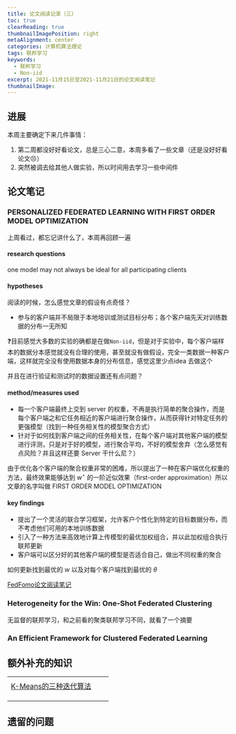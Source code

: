 ```yaml
---
title: 论文阅读记录（三）
toc: true
clearReading: true
thumbnailImagePosition: right
metaAlignment: center
categories: 计算机算法理论
tags: 联邦学习
keywords:
  - 联邦学习
  - Non-iid
excerpt: 2021-11月15日至2021-11月21日的论文阅读笔记
thumbnailImage:
---
```

## 进展

本周主要确定下来几件事情：

1. 第二周都没好好看论文，总是三心二意，本周多看了一些文章（还是没好好看论文:persevere:）
2. 突然被调去给其他人做实验，所以时间用去学习一些中间件

## 论文笔记

### PERSONALIZED FEDERATED LEARNING WITH FIRST ORDER MODEL OPTIMIZATION

上周看过，都忘记讲什么了，本周再回顾一遍
#### research questions

one model may not always be ideal for all participating clients

#### hypotheses

阅读的时候，怎么感觉文章的假设有点奇怪？

- 参与的客户端并不局限于本地培训或测试目标分布；各个客户端先天对训练数据的分布一无所知

:question:目前感觉大多数的实验的确都是在做`Non-iid`，但是对于实验中，每个客户端样本的数据分本感觉就没有合理的使用，甚至就没有做假设，完全一类数据一种客户端，这样就完全没有使用数据本身的分布信息，感觉这里少点idea 去做这个

并且在进行验证和测试时的数据设置还有点问题？

#### method/measures used

- 每一个客户端最终上交到 server 的权重，不再是执行简单的聚合操作，而是每个客户端之和它任务相近的客户端进行聚合操作，从而获得针对特定任务的更强模型（找到一种任务相关性的模型聚合方式）
- 针对于如何找到客户端之间的任务相关性，在每个客户端对其他客户端的模型进行评测，只是对于好的模型，进行聚合平均，不好的模型舍弃（怎么感觉有点风险？并且这样还要 Server 干什么尼？）

由于优化各个客户端的聚合权重非常的困难，所以提出了一种在客户端优化权重的方法，最终效果能够达到 $w^\star$ 的一阶近似效果（first-order approximation）所以文章的名字叫做 FIRST ORDER MODEL OPTIMIZATION 

#### key findings

- 提出了一个灵活的联合学习框架，允许客户个性化到特定的目标数据分布，而不考虑他们可用的本地训练数据
- 引入了一种方法来高效地计算上传模型的最优加权组合，并以此加权组合执行联邦更新
- 客户端可以区分好的其他客户端的模型是否适合自己，做出不同权重的聚合

如何更新找到最优的 $w$ 以及对每个客户端找到最优的 $\theta$

[FedFomo论文阅读笔记](https://blog.csdn.net/weixin_42534493/article/details/119759371)

### Heterogeneity for the Win: One-Shot Federated Clustering

无监督的联邦学习，和之前看的聚类联邦学习不同，就看了一个摘要

### An Efficient Framework for Clustered Federated Learning





## 额外补充的知识

|                                                              |      |      |
| :----------------------------------------------------------: | :--: | :--: |
|                                                              |      |      |
| [K-Means的三种迭代算法](https://blog.csdn.net/joeland209/article/details/72147763) |      |      |
|                                                              |      |      |
|                                                              |      |      |
|                                                              |      |      |



## 遗留的问题



